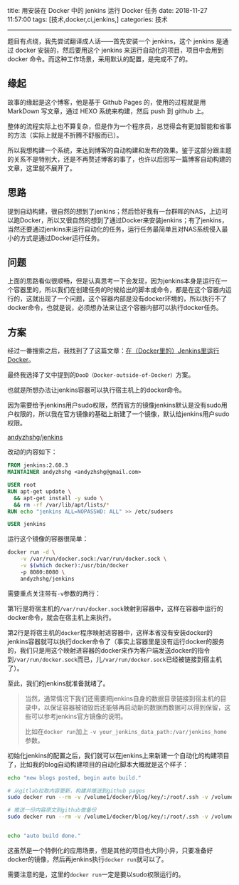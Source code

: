 title: 用安装在 Docker 中的 jenkins 运行 Docker 任务
date: 2018-11-27 11:57:00
tags: [技术,docker,ci,jenkins,]
categories: 技术

------

题目有点绕，我先尝试翻译成人话——首先安装一个 jenkins，这个 jenkins 是通过 docker 安装的，然后要用这个 jenkins 来运行自动化的项目，项目中会用到 docker 命令。而这种工作场景，采用默认的配置，是完成不了的。

## 缘起

故事的缘起是这个博客，他是基于 Github Pages 的，使用的过程就是用 MarkDown 写文章，通过 HEXO 系统来构建，然后 push 到 github 上。

整体的流程实际上也不算复杂，但是作为一个程序员，总觉得会有更加智能和省事的方法（实际上就是不折腾不舒服而已）。

所以我想构建一个系统，来达到博客的自动构建和发布的效果。鉴于这部分跟主题的关系不是特别大，还是不再赘述博客的事了，也许以后回写一篇博客自动构建的文章，这里就不展开了。

## 思路

提到自动构建，很自然的想到了jenkins；然后恰好我有一台群晖的NAS，上边可以跑Docker，所以又很自然的想到了通过Docker来安装jenkins；有了jenkins，当然还要通过jenkins来运行自动化的任务，运行任务最简单且对NAS系统侵入最小的方式是通过Docker运行任务。

## 问题

上面的思路看似很顺畅，但是认真思考一下会发现，因为jenkins本身是运行在一个容器里的，所以我们在创建任务的时候给出的脚本或命令，都是在这个容器内运行的，这就出现了一个问题，这个容器内部是没有docker环境的，所以执行不了docker命令，也就是说，必须想办法来让这个容器内部可以执行docker任务。

## 方案

经过一番搜索之后，我找到了了这篇文章：[在（Docker里的）Jenkins里运行Docker](http://www.dockone.io/article/431)。

最终我选择了文中提到的`DooD（Docker-outside-of-Docker）`方案。

也就是所想办法让jenkins容器可以执行宿主机上的docker命令。

因为需要给予jenkins用户sudo权限，然而官方的镜像jenkins默认是没有sudo用户权限的，所以我在官方镜像的基础上新建了一个镜像，默认给jenkins用户sudo权限。

[andyzhshg/jenkins](https://hub.docker.com/r/andyzhshg/jenkins/)

改动的内容如下：

```dockerfile
FROM jenkins:2.60.3
MAINTAINER andyzhshg <andyzhshg@gmail.com>

USER root
RUN apt-get update \
  && apt-get install -y sudo \
  && rm -rf /var/lib/apt/lists/*
RUN echo "jenkins ALL=NOPASSWD: ALL" >> /etc/sudoers

USER jenkins
```

运行这个镜像的容器很简单：

```bash
docker run -d \
	-v /var/run/docker.sock:/var/run/docker.sock \
	-v $(which docker):/usr/bin/docker 
	-p 8080:8080 \
	andyzhshg/jenkins
```

需要重点关注带有`-v`参数的两行：

第1行是将宿主机的`/var/run/docker.sock`映射到容器中，这样在容器中运行的docker命令，就会在宿主机上来执行。

第2行是将宿主机的`docker`程序映射进容器中，这样本省没有安装docker的jenkins容器就可以执行docker命令了（事实上容器里是没有运行docker的服务的，我们只是用这个映射进容器的docker来作为客户端发送docker的指令到`/var/run/docker.sock`而已，儿`/var/run/docker.sock`已经被链接到宿主机了）。

至此，我们的jenkins就准备就绪了。

> 当然，通常情况下我们还需要把jenkins自身的数据目录链接到宿主机的目录中，以保证容器被销毁后还能够再启动新的数据而数据可以得到保留，这些可以参考jenkins官方镜像的说明。
>
> 比如在`docker run`加上 `-v your_jenkins_data_path:/var/jenkins_home`参数。

初始化jenkins的配置之后，我们就可以在jenkins上来新建一个自动化的构建项目了，比如我的blog自动构建项目的自动化脚本大概就是这个样子：

```bash
echo "new blogs posted, begin auto build."

# 从gitlab拉取内容更新，构建并推送到github pages
sudo docker run --rm -v /volume1/docker/blog/key/:/root/.ssh -v /volume1/docker/blog/up4dev:/blog andyzhshg/hexo

# 推送一份内容原文到github做备份
sudo docker run --rm -v /volume1/docker/blog/key/:/root/.ssh -v /volume1/docker/blog/up4dev:/blog andyzhshg/hexo /blog/backup2github.sh 


echo "auto build done."
```

这虽然是一个特例化的应用场景，但是其他的项目也大同小异，只要准备好docker的镜像，然后再jenkins执行`docker run`就可以了。

需要注意的是，这里的`docker run`一定是要以sudo权限运行的。

